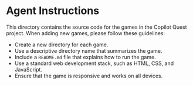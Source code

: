 # Agent Instructions

This directory contains the source code for the games in the Copilot Quest project. When adding new games, please follow these guidelines:

- Create a new directory for each game.
- Use a descriptive directory name that summarizes the game.
- Include a `README.md` file that explains how to run the game.
- Use a standard web development stack, such as HTML, CSS, and JavaScript.
- Ensure that the game is responsive and works on all devices.
